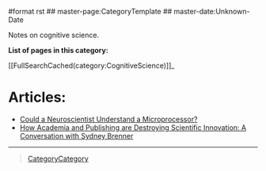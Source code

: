 \#format rst \#\# master-page:CategoryTemplate \#\# master-date:Unknown-Date

Notes on cognitive science.

**List of pages in this category:**

[[FullSearchCached(category:CognitiveScience)]]\_

Articles:
=========

-   [Could a Neuroscientist Understand a Microprocessor?](http://journals.plos.org/ploscompbiol/article?id=10.1371/journal.pcbi.1005268)
-   [How Academia and Publishing are Destroying Scientific Innovation: A Conversation with Sydney Brenner](http://kingsreview.co.uk/articles/how-academia-and-publishing-are-destroying-scientific-innovation-a-conversation-with-sydney-brenner/)

* * * * *

> [CategoryCategory](../CategoryCategory)
